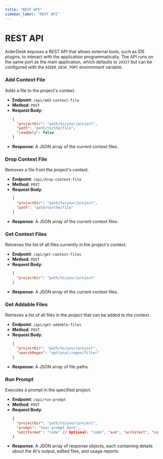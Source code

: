```yaml
---
title: "REST API"
sidebar_label: "REST API"
---
```


# REST API

AiderDesk exposes a REST API that allows external tools, such as IDE plugins, to interact with the application programmatically. The API runs on the same port as the main application, which defaults to `24337` but can be configured with the `AIDER_DESK_PORT` environment variable.

### Add Context File
Adds a file to the project's context.

- **Endpoint**: `/api/add-context-file`
- **Method**: `POST`
- **Request Body**:
  ```json
  {
    "projectDir": "path/to/your/project",
    "path": "path/to/the/file",
    "readOnly": false
  }
- **Response**: A JSON array of the current context files.

### Drop Context File
Removes a file from the project's context.

- **Endpoint**: `/api/drop-context-file`
- **Method**: `POST`
- **Request Body**:
  ```json
  {
    "projectDir": "path/to/your/project",
    "path": "path/to/the/file"
  }
  ```
- **Response**: A JSON array of the current context files.

### Get Context Files
Retrieves the list of all files currently in the project's context.

- **Endpoint**: `/api/get-context-files`
- **Method**: `POST`
- **Request Body**:
  ```json
  {
    "projectDir": "path/to/your/project"
  }
  ```
- **Response**: A JSON array of the current context files.

### Get Addable Files
Retrieves a list of all files in the project that can be added to the context.

- **Endpoint**: `/api/get-addable-files`
- **Method**: `POST`
- **Request Body**:
  ```json
  {
    "projectDir": "path/to/your/project",
    "searchRegex": "optional/regex/filter"
  }
  ```
- **Response**: A JSON array of file paths.

### Run Prompt
Executes a prompt in the specified project.

- **Endpoint**: `/api/run-prompt`
- **Method**: `POST`
- **Request Body**:
  ```json
  {
    "projectDir": "path/to/your/project",
    "prompt": "Your prompt here",
    "editFormat": "code" // Optional: "code", "ask", "architect", "context"
  }
  ```
- **Response**: A JSON array of response objects, each containing details about the AI's output, edited files, and usage reports.
